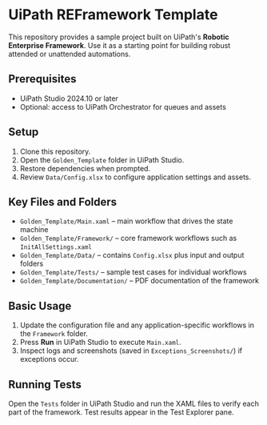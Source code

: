 # UiPath REFramework Template

This repository provides a sample project built on UiPath's **Robotic Enterprise Framework**.
Use it as a starting point for building robust attended or unattended automations.

## Prerequisites

- UiPath Studio 2024.10 or later
- Optional: access to UiPath Orchestrator for queues and assets

## Setup

1. Clone this repository.
2. Open the `Golden_Template` folder in UiPath Studio.
3. Restore dependencies when prompted.
4. Review `Data/Config.xlsx` to configure application settings and assets.

## Key Files and Folders

- `Golden_Template/Main.xaml` – main workflow that drives the state machine
- `Golden_Template/Framework/` – core framework workflows such as `InitAllSettings.xaml`
- `Golden_Template/Data/` – contains `Config.xlsx` plus input and output folders
- `Golden_Template/Tests/` – sample test cases for individual workflows
- `Golden_Template/Documentation/` – PDF documentation of the framework

## Basic Usage

1. Update the configuration file and any application-specific workflows in the `Framework` folder.
2. Press **Run** in UiPath Studio to execute `Main.xaml`.
3. Inspect logs and screenshots (saved in `Exceptions_Screenshots/`) if exceptions occur.

## Running Tests

Open the `Tests` folder in UiPath Studio and run the XAML files to verify each part
of the framework. Test results appear in the Test Explorer pane.

